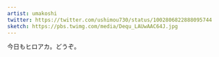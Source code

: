 ```yaml
---
artist: umakoshi
twitter: https://twitter.com/ushimou730/status/1002806822888095744
sketch: https://pbs.twimg.com/media/Dequ_LAUwAAC64J.jpg
---
```

今日もヒロアカ。どうぞ。